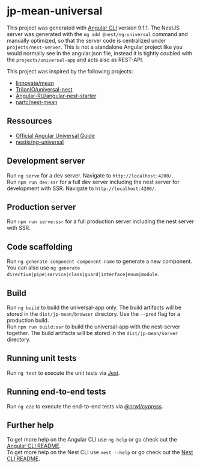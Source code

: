 # jp-mean-universal

This project was generated with [Angular CLI](https://github.com/angular/angular-cli) version 9.1.1.
The NestJS server was generated with the `ng add @nest/ng-universal` command and manually optimized, so that the server code is centralized under `projects/nest-server`. This is not a standalone Angular project like you would normally see in the angular.json file, instead it is tightly coubled with the `projects/universal-app` and acts also as REST-API.

This project was inspired by the following projects:

* [linnovate/mean](https://github.com/linnovate/mean)
* [TrilonIO/universal-nest](https://github.com/TrilonIO/universal-nest)
* [Angular-RU/angular-nest-starter](https://github.com/Angular-RU/angular-nest-starter)
* [nartc/nest-mean](https://github.com/nartc/nest-mean)

## Ressources

* [Official Angular Universal Guide](https://angular.io/guide/universal)
* [nestjs/ng-universal](https://github.com/nestjs/ng-universal)

## Development server

Run `ng serve` for a dev server. Navigate to `http://localhost:4200/`.  
Run `npm run dev:ssr` for a full dev server including the nest server for development with SSR. Navigate to `http://localhost:4200/`.

## Production server

Run `npm run serve:ssr` for a full production server including the nest server with SSR.

## Code scaffolding

Run `ng generate component component-name` to generate a new component. You can also use `ng generate directive|pipe|service|class|guard|interface|enum|module`.

## Build

Run `ng build` to build the universal-app only. The build artifacts will be stored in the `dist/jp-mean/browser` directory. Use the `--prod` flag for a production build.  
Run `npm run build:ssr` to build the universal-app with the nest-server together. The build artifacts will be stored in the `dist/jp-mean/server` directory.

## Running unit tests

Run `ng test` to execute the unit tests via [Jest](https://jestjs.io/).

## Running end-to-end tests

Run `ng e2e` to execute the end-to-end tests via [@nrwl/cypress](https://www.npmjs.com/package/@nrwl/cypress).

## Further help

To get more help on the Angular CLI use `ng help` or go check out the [Angular CLI README](https://github.com/angular/angular-cli/blob/master/README.md).  
To get more help on the Nest CLI use `nest --help` or go check out the [Nest CLI README](https://github.com/nestjs/nest-cli/blob/master/README.md).
